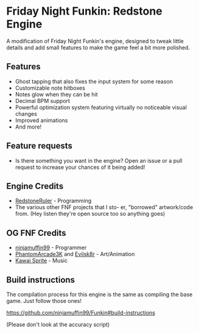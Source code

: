 # Friday Night Funkin: Redstone Engine

A modification of Friday Night Funkin's engine, designed to tweak little details and add small features to make the game feel a bit more polished.
## Features
- Ghost tapping that also fixes the input system for some reason
- Customizable note hitboxes
- Notes glow when they can be hit
- Decimal BPM support
- Powerful optimization system featuring virtually no noticeable visual changes
- Improved animations
- And more!

## Feature requests
- Is there something you want in the engine? Open an issue or a pull request to increase your chances of it being added!
## Engine Credits
- [RedstoneRuler](https://twitter.com/redstoneruler2) - Programming
- The various other FNF projects that I sto- er, "borrowed" artwork/code from. (Hey listen they're open source too so anything goes)
## OG FNF Credits
- [ninjamuffin99](https://twitter.com/ninja_muffin99) - Programmer
- [PhantomArcade3K](https://twitter.com/phantomarcade3k) and [Evilsk8r](https://twitter.com/evilsk8r) - Art/Animation
- [Kawai Sprite](https://twitter.com/kawaisprite) - Music
## Build instructions
The compilation process for this engine is the same as compiling the base game. Just follow those ones!

https://github.com/ninjamuffin99/Funkin#build-instructions









(Please don't look at the accuracy script)